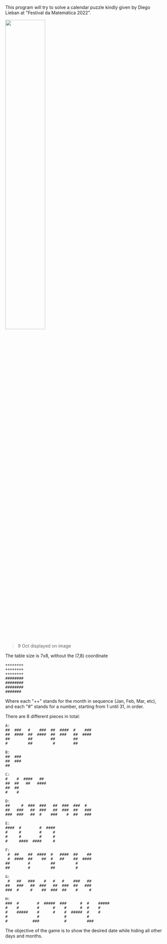 This program will try to solve a calendar puzzle
kindly given by Diego Lieban at "Festival da Matemática 2022".

<img src="https://user-images.githubusercontent.com/48142996/194793072-a5b74fb1-ec41-419a-8d0a-36c1ff42509c.jpeg" width=50% height=50%>

> 9 Oct displayed on image


The table size is 7x8, without the (7,8) coordinate

```
++++++++ 
++++++++ 
++++++++ 
######## 
######## 
######## 
####### 
```

Where each "++" stands for the month in sequence (Jan, Feb, Mar, etc),
and each "#" stands for a number, starting from 1 until 31, in order.

There are 8 different pieces in total:
```
A:
##  ###   #    ###  ##  ####  #    ###  
##  ####  ##  ####  ##  ###   ##  ####  
##        ##        ##        ##        
#         ##         #        ##

B:
##  ###
##  ###
##

C:
#    #  ####   ##
##  ##   ##   ####
##  ##
#    #

D:
##     #  ###  ###   ##  ###  ###  #
##   ###   ##  ###   ##  ###  ##   ###
###  ###   ##  #    ###    #  ##   ### 

E:
####  #        #  ####
#     #        #     #
#     #        #     #
#     ####  ####     #

F:
 #  ##    ##  ####  #   ####  ##    ##
 #  ####  ##    ##  #   ##    ##  ####
##        #         ##         #    
##        #         ##         #   

G:
 #   ##   ###    #   #   #    ###   ## 
##   ###   ##  ###   ##  ###  ##   ###
###  #     #    ##  ###  ##    #     #

H:
###  #        #  #####  ###      #  #    #####
#    #        #      #    #      #  #    #   
#    #####    #      #    #  #####  #    #
#             #           #         #
#           ###           #         ###
```
The objective of the game is to show the desired date while hiding all other days and months.

